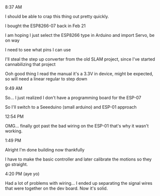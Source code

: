 8:37 AM

I should be able to crap this thing out pretty quickly.

I bought the ESP8266-07 back in Feb 21

I am hoping I just select the ESP8266 type in Arduino and import Servo, be on way

I need to see what pins I can use

I'll steal the step up converter from the old SLAM project, since I've started cannabilizing that project

Ooh good thing I read the manual it's a 3.3V in device, might be expected, so will need a linear regular to step down

9:49 AM

So... I just realized I don't have a programming board for the ESP-07

So I'll switch to a Seeeduino (small arduino) and ESP-01 approach

12:54 PM

OMG... finally got past the bad wiring on the ESP-01 that's why it wasn't working.

1:49 PM

Alright I'm done building now thankfully

I have to make the basic controller and later calibrate the motions so they go straight.

4:20 PM (aye yo)

Had a lot of problems with wiring... I ended up separating the signal wires that were together on the dev board. Now it's solid.

